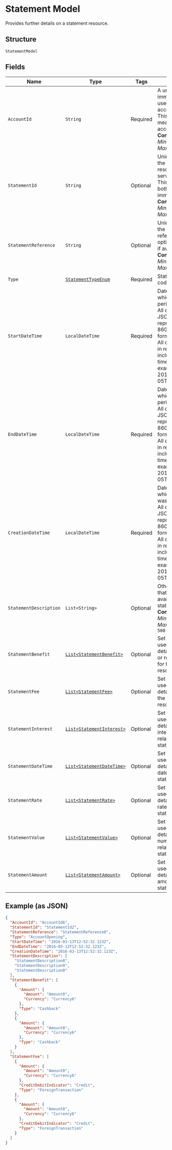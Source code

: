 
# Statement Model

Provides further details on a statement resource.

## Structure

`StatementModel`

## Fields

| Name | Type | Tags | Description | Getter | Setter |
|  --- | --- | --- | --- | --- | --- |
| `AccountId` | `String` | Required | A unique and immutable identifier used to identify the account resource. This identifier has no meaning to the account owner.<br>**Constraints**: *Minimum Length*: `1`, *Maximum Length*: `40` | String getAccountId() | setAccountId(String accountId) |
| `StatementId` | `String` | Optional | Unique identifier for the statement resource within an servicing institution. This identifier is both unique and immutable.<br>**Constraints**: *Minimum Length*: `1`, *Maximum Length*: `40` | String getStatementId() | setStatementId(String statementId) |
| `StatementReference` | `String` | Optional | Unique reference for the statement. This reference may be optionally populated if available.<br>**Constraints**: *Minimum Length*: `1`, *Maximum Length*: `35` | String getStatementReference() | setStatementReference(String statementReference) |
| `Type` | [`StatementTypeEnum`](../../doc/models/statement-type-enum.md) | Required | Statement type, in a coded form. | StatementTypeEnum getType() | setType(StatementTypeEnum type) |
| `StartDateTime` | `LocalDateTime` | Required | Date and time at which the statement period starts.<br>All dates in the JSON payloads are represented in ISO 8601 date-time format.<br>All date-time fields in responses must include the timezone. An example is below:<br>2017-04-05T10:43:07+00:00 | LocalDateTime getStartDateTime() | setStartDateTime(LocalDateTime startDateTime) |
| `EndDateTime` | `LocalDateTime` | Required | Date and time at which the statement period ends.<br>All dates in the JSON payloads are represented in ISO 8601 date-time format.<br>All date-time fields in responses must include the timezone. An example is below:<br>2017-04-05T10:43:07+00:00 | LocalDateTime getEndDateTime() | setEndDateTime(LocalDateTime endDateTime) |
| `CreationDateTime` | `LocalDateTime` | Required | Date and time at which the resource was created.<br>All dates in the JSON payloads are represented in ISO 8601 date-time format.<br>All date-time fields in responses must include the timezone. An example is below:<br>2017-04-05T10:43:07+00:00 | LocalDateTime getCreationDateTime() | setCreationDateTime(LocalDateTime creationDateTime) |
| `StatementDescription` | `List<String>` | Optional | Other descriptions that may be available for the statement resource.<br>**Constraints**: *Minimum Length*: `1`, *Maximum Length*: `500` | List<String> getStatementDescription() | setStatementDescription(List<String> statementDescription) |
| `StatementBenefit` | [`List<StatementBenefit>`](../../doc/models/statement-benefit.md) | Optional | Set of elements used to provide details of a benefit or reward amount for the statement resource. | List<StatementBenefit> getStatementBenefit() | setStatementBenefit(List<StatementBenefit> statementBenefit) |
| `StatementFee` | [`List<StatementFee>`](../../doc/models/statement-fee.md) | Optional | Set of elements used to provide details of a fee for the statement resource. | List<StatementFee> getStatementFee() | setStatementFee(List<StatementFee> statementFee) |
| `StatementInterest` | [`List<StatementInterest>`](../../doc/models/statement-interest.md) | Optional | Set of elements used to provide details of a generic interest amount related to the statement resource. | List<StatementInterest> getStatementInterest() | setStatementInterest(List<StatementInterest> statementInterest) |
| `StatementDateTime` | [`List<StatementDateTime>`](../../doc/models/statement-date-time.md) | Optional | Set of elements used to provide details of a generic date time for the statement resource. | List<StatementDateTime> getStatementDateTime() | setStatementDateTime(List<StatementDateTime> statementDateTime) |
| `StatementRate` | [`List<StatementRate>`](../../doc/models/statement-rate.md) | Optional | Set of elements used to provide details of a generic rate related to the statement resource. | List<StatementRate> getStatementRate() | setStatementRate(List<StatementRate> statementRate) |
| `StatementValue` | [`List<StatementValue>`](../../doc/models/statement-value.md) | Optional | Set of elements used to provide details of a generic number value related to the statement resource. | List<StatementValue> getStatementValue() | setStatementValue(List<StatementValue> statementValue) |
| `StatementAmount` | [`List<StatementAmount>`](../../doc/models/statement-amount.md) | Optional | Set of elements used to provide details of a generic amount for the statement resource. | List<StatementAmount> getStatementAmount() | setStatementAmount(List<StatementAmount> statementAmount) |

## Example (as JSON)

```json
{
  "AccountId": "AccountId6",
  "StatementId": "StatementId2",
  "StatementReference": "StatementReference0",
  "Type": "AccountOpening",
  "StartDateTime": "2016-03-13T12:52:32.123Z",
  "EndDateTime": "2016-03-13T12:52:32.123Z",
  "CreationDateTime": "2016-03-13T12:52:32.123Z",
  "StatementDescription": [
    "StatementDescription8",
    "StatementDescription9",
    "StatementDescription0"
  ],
  "StatementBenefit": [
    {
      "Amount": {
        "Amount": "Amount0",
        "Currency": "Currency6"
      },
      "Type": "Cashback"
    },
    {
      "Amount": {
        "Amount": "Amount0",
        "Currency": "Currency6"
      },
      "Type": "Cashback"
    }
  ],
  "StatementFee": [
    {
      "Amount": {
        "Amount": "Amount0",
        "Currency": "Currency6"
      },
      "CreditDebitIndicator": "Credit",
      "Type": "ForeignTransaction"
    },
    {
      "Amount": {
        "Amount": "Amount0",
        "Currency": "Currency6"
      },
      "CreditDebitIndicator": "Credit",
      "Type": "ForeignTransaction"
    }
  ]
}
```

